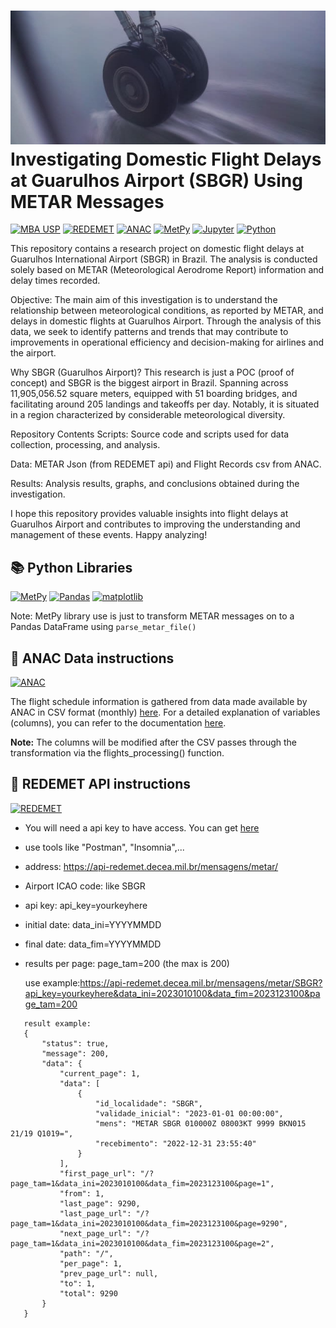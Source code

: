 ![Header](https://github.com/sakovitz/weather-delay-investigation-MBA-/blob/main/misc/header_img.jpg?raw=true)
Investigating Domestic Flight Delays at Guarulhos Airport (SBGR) Using METAR Messages
=====
[![MBA USP](https://img.shields.io/badge/MBA-USP-blue)](https://mbauspesalq.com/)
[![REDEMET](https://img.shields.io/badge/REDEMET-c60dde)](https://www.redemet.aer.mil.br/)
[![ANAC](https://img.shields.io/badge/ANAC-blue)](https://www.gov.br/anac/pt-br)
[![MetPy](https://img.shields.io/badge/MetPy-1.6.1-green)](https://github.com/Unidata/MetPy/blob/main/README.md)
[![Jupyter](https://img.shields.io/badge/Jupyter-notebook-c93810)](https://jupyter.org/)
[![Python](https://img.shields.io/badge/Python-3.11.3-f7bb05)](https://www.python.org/)

This repository contains a research project on domestic flight delays at Guarulhos International Airport (SBGR) in Brazil. The analysis is conducted solely based on METAR (Meteorological Aerodrome Report) information and delay times recorded.

Objective:
The main aim of this investigation is to understand the relationship between meteorological conditions, as reported by METAR, and delays in domestic flights at Guarulhos Airport. Through the analysis of this data, we seek to identify patterns and trends that may contribute to improvements in operational efficiency and decision-making for airlines and the airport.

Why SBGR (Guarulhos Airport)?
This research is just a POC (proof of concept) and SBGR is the biggest airport in Brazil. Spanning across 11,905,056.52 square meters, equipped with 51 boarding bridges, and facilitating around 205 landings and takeoffs per day. Notably, it is situated in a region characterized by considerable meteorological diversity.

Repository Contents
Scripts: Source code and scripts used for data collection, processing, and analysis.

Data: METAR Json (from REDEMET api) and Flight Records csv from ANAC.

Results: Analysis results, graphs, and conclusions obtained during the investigation.

I hope this repository provides valuable insights into flight delays at Guarulhos Airport and contributes to improving the understanding and management of these events. Happy analyzing!

📚 Python Libraries
-------------------
[![MetPy](https://img.shields.io/badge/MetPy-1.6.1-green)](https://pypi.org/project/MetPy/)
[![Pandas](https://img.shields.io/badge/Pandas-2.2.0-c60dde)](https://pypi.org/project/pandas/)
[![matplotlib](https://img.shields.io/badge/matplotlib-3.8.2-blue)](https://www.python.org/)

Note: MetPy library use is just to transform METAR messages on to a Pandas DataFrame using `parse_metar_file()`

📡 ANAC Data instructions
---------
[![ANAC](https://img.shields.io/badge/ANAC-blue)](https://www.gov.br/anac/pt-br)

The flight schedule information is gathered from data made available by ANAC in CSV format (monthly) [here](https://www.gov.br/anac/pt-br/assuntos/dados-e-estatisticas/historico-de-voos). For a detailed explanation of variables (columns), you can refer to the documentation [here](https://www.gov.br/anac/pt-br/acesso-a-informacao/dados-abertos/areas-de-atuacao/voos-e-operacoes-aereas/voo-regular-ativo-vra/62-voo-regular-ativo-vra).

**Note:** The columns will be modified after the CSV passes through the transformation via the flights_processing() function.

📡 REDEMET API instructions
---------------------------
[![REDEMET](https://img.shields.io/badge/REDEMET-c60dde)](https://www.redemet.aer.mil.br/)

- You will need a api key to have access. You can get [here](https://www.atd-1.com/cadastro-a)
- use tools like "Postman", "Insomnia",...
- address: https://api-redemet.decea.mil.br/mensagens/metar/
- Airport ICAO code: like SBGR
- api key: api_key=yourkeyhere
- initial date: data_ini=YYYYMMDD
- final date: data_fim=YYYYMMDD
- results per page: page_tam=200 (the max is 200)

    use example:https://api-redemet.decea.mil.br/mensagens/metar/SBGR?api_key=yourkeyhere&data_ini=2023010100&data_fim=2023123100&page_tam=200

 ```
    result example:
    {
        "status": true,
        "message": 200,
        "data": {
            "current_page": 1,
            "data": [
                {
                    "id_localidade": "SBGR",
                    "validade_inicial": "2023-01-01 00:00:00",
                    "mens": "METAR SBGR 010000Z 08003KT 9999 BKN015 21/19 Q1019=",
                    "recebimento": "2022-12-31 23:55:40"
                }
            ],
            "first_page_url": "/?page_tam=1&data_ini=2023010100&data_fim=2023123100&page=1",
            "from": 1,
            "last_page": 9290,
            "last_page_url": "/?page_tam=1&data_ini=2023010100&data_fim=2023123100&page=9290",
            "next_page_url": "/?page_tam=1&data_ini=2023010100&data_fim=2023123100&page=2",
            "path": "/",
            "per_page": 1,
            "prev_page_url": null,
            "to": 1,
            "total": 9290
        }
    }
